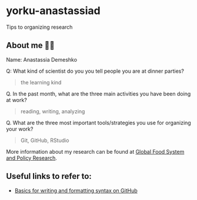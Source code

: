 # yorku-anastassiad
Tips to organizing research 

## About me :woman_scientist: 

Name: Anastassia Demeshko 

Q: What kind of scientist do you you tell people you are at dinner parties?

> the learning kind

Q. In the past month, what are the three main activities you have been doing at work?

> reading, writing, analyzing

Q. What are the three most important tools/strategies you use for organizing your work?

> Git, GitHub, RStudio 

More information about my research can be found at [Global Food System and Policy Research](https://globalfoodsystempolicy.org/research/). 

## Useful links to refer to: 

- [Basics for writing and formatting syntax on GitHub](https://docs.github.com/en/get-started/writing-on-github/getting-started-with-writing-and-formatting-on-github/basic-writing-and-formatting-syntax)

